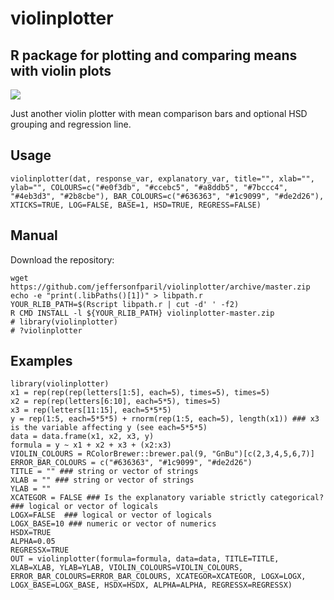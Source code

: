 # violinplotter
## R package for plotting and comparing means with violin plots

![](https://travis-ci.com/jeffersonfparil/violinplotter.svg?branch=master)

Just another violin plotter with mean comparison bars and optional HSD grouping and regression line.

## Usage
```
violinplotter(dat, response_var, explanatory_var, title="", xlab="", ylab="", COLOURS=c("#e0f3db", "#ccebc5", "#a8ddb5", "#7bccc4", "#4eb3d3", "#2b8cbe"), BAR_COLOURS=c("#636363", "#1c9099", "#de2d26"), XTICKS=TRUE, LOG=FALSE, BASE=1, HSD=TRUE, REGRESS=FALSE)
```

## Manual
Download the repository:
```
wget https://github.com/jeffersonfparil/violinplotter/archive/master.zip
echo -e "print(.libPaths()[1])" > libpath.r
YOUR_RLIB_PATH=$(Rscript libpath.r | cut -d' ' -f2)
R CMD INSTALL -l ${YOUR_RLIB_PATH} violinplotter-master.zip
# library(violinplotter)
# ?violinplotter
```

## Examples
```
library(violinplotter)
x1 = rep(rep(rep(letters[1:5], each=5), times=5), times=5)
x2 = rep(rep(letters[6:10], each=5*5), times=5)
x3 = rep(letters[11:15], each=5*5*5)
y = rep(1:5, each=5*5*5) + rnorm(rep(1:5, each=5), length(x1)) ### x3 is the variable affecting y (see each=5*5*5)
data = data.frame(x1, x2, x3, y)
formula = y ~ x1 + x2 + x3 + (x2:x3)
VIOLIN_COLOURS = RColorBrewer::brewer.pal(9, "GnBu")[c(2,3,4,5,6,7)]
ERROR_BAR_COLOURS = c("#636363", "#1c9099", "#de2d26")
TITLE = "" ### string or vector of strings
XLAB = "" ### string or vector of strings
YLAB = ""
XCATEGOR = FALSE ### Is the explanatory variable strictly categorical? ### logical or vector of logicals
LOGX=FALSE  ### logical or vector of logicals
LOGX_BASE=10 ### numeric or vector of numerics
HSDX=TRUE
ALPHA=0.05
REGRESSX=TRUE
OUT = violinplotter(formula=formula, data=data, TITLE=TITLE, XLAB=XLAB, YLAB=YLAB, VIOLIN_COLOURS=VIOLIN_COLOURS, ERROR_BAR_COLOURS=ERROR_BAR_COLOURS, XCATEGOR=XCATEGOR, LOGX=LOGX, LOGX_BASE=LOGX_BASE, HSDX=HSDX, ALPHA=ALPHA, REGRESSX=REGRESSX)

```
